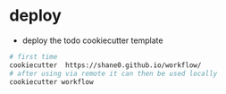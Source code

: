 # deploy

- deploy the todo cookiecutter template

```sh
# first time
cookiecutter  https://shane0.github.io/workflow/  
# after using via remote it can then be used locally
cookiecutter workflow 
```
